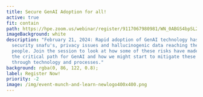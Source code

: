 ```yaml
---
title: Secure GenAI Adoption for all!
active: true
fit: contain
path: https://hpe.zoom.us/webinar/register/9117067980981/WN_0ABGS4bpSL2dXngwg4lMTA
imageBackground: white
description: "February 21, 2024: Rapid adoption of GenAI technology has led to
  security snafu's, privacy issues and hallucinogenic data reaching the wrong
  people. Join the session to look at how some of these risks have made it into
  the critical path for GenAI and how we might start to mitigate these issues
  through technology and processes."
background: rgba(0, 86, 122, 0.8);
label: Register Now!
priority: -2
image: /img/event-munch-and-learn-newlogo400x400.png
---
```

